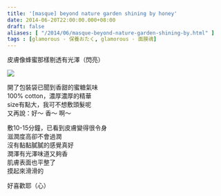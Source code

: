 ```yaml
---
title: '[masque] beyond nature garden shining by honey'
date: 2014-06-20T22:00:00.000+08:00
draft: false
aliases: [ "/2014/06/masque-beyond-nature-garden-shining-by.html" ]
tags : [glamorous - 保養おたく, glamorous - 面膜魂]
---
```


皮膚像蜂蜜那樣剔透有光澤（閃亮）  

![](/images/beyondshining.jpg)

開了包裝袋已聞到香甜的蜜糖氣味  
100% cotton，濃厚濃厚的精華  
size有點大，我可不想敷頭髮呢  
又再說：好～ 香～ 啊～  
  
敷10-15分鐘，已看到皮膚變得很令身  
滋潤度高卻不會過潤  
沒有黏黏膩膩的感覺真好  
潤澤有光澤味道又夠香  
肌膚表面也平整了  
摸起來滑滑的  
  
好喜歡耶（心）
